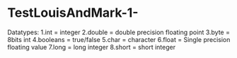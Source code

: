 # TestLouisAndMark-1-

Datatypes:
1.int = integer
2.double = double precision floating point
3.byte = 8bits int
4.booleans = true/false
5.char = character 
6.float = Single precision floating value
7.long = long integer
8.short = short integer

